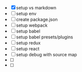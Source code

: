 ﻿- [X] setup vs markdown
- [ ] setup env
- [ ] create package.json
- [ ] setup webpack
- [ ] setup babel
- [ ] setup babel presets/plugins
- [ ] setup redux
- [ ] setup react
- [ ] setup debug with source map
- [ ] 
- [ ] 